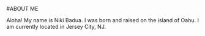 #ABOUT ME

Aloha! My name is Niki Badua. I was born and raised on the island of Oahu. I am currently located in Jersey City, NJ. 